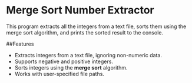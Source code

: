 # Merge Sort Number Extractor

This program extracts all the integers from a text file, sorts them using the merge sort algorithm, and prints the sorted result to the console.

##Features
- Extracts integers from a text file, ignoring non-numeric data.
- Supports negative and positive integers.
- Sorts integers using the **merge sort** algorithm.
- Works with user-specified file paths.

